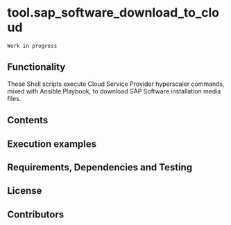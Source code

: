 # tool.sap_software_download_to_cloud

`Work in progress`

## Functionality

These Shell scripts execute Cloud Service Provider hyperscaler commands, mixed with Ansible Playbook, to download SAP Software installation media files.

## Contents

## Execution examples

## Requirements, Dependencies and Testing

## License

## Contributors
